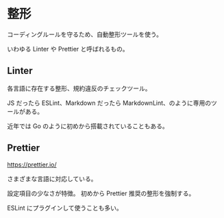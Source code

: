 # 整形

コーディングルールを守るため、自動整形ツールを使う。

いわゆる Linter や Prettier と呼ばれるもの。

## Linter

各言語に存在する整形、規約違反のチェックツール。

JS だったら ESLint、Markdown だったら MarkdownLint、のように専用のツールがある。

近年では Go のように初めから搭載されていることもある。

## Prettier

https://prettier.io/

さまざまな言語に対応している。

設定項目の少なさが特徴。
初めから Prettier 推奨の整形を強制する。

ESLint にプラグインして使うことも多い。
